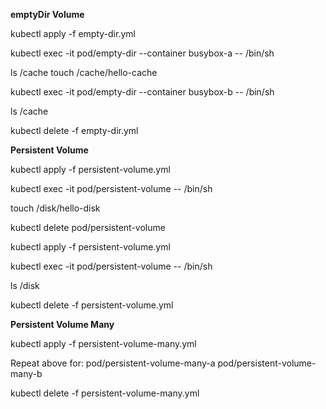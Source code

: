 **emptyDir Volume**

kubectl apply -f empty-dir.yml

kubectl exec -it pod/empty-dir --container busybox-a -- /bin/sh

ls /cache
touch /cache/hello-cache

kubectl exec -it pod/empty-dir --container busybox-b -- /bin/sh

ls /cache

kubectl delete -f empty-dir.yml

**Persistent Volume**

kubectl apply -f persistent-volume.yml

kubectl exec -it pod/persistent-volume -- /bin/sh

touch /disk/hello-disk

kubectl delete pod/persistent-volume

kubectl apply -f persistent-volume.yml

kubectl exec -it pod/persistent-volume -- /bin/sh

ls /disk

kubectl delete -f persistent-volume.yml

**Persistent Volume Many**

kubectl apply -f persistent-volume-many.yml

Repeat above for:
pod/persistent-volume-many-a
pod/persistent-volume-many-b

kubectl delete -f persistent-volume-many.yml